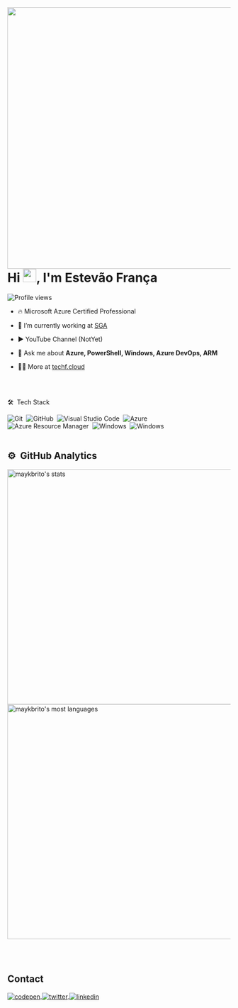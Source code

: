 <img align="right" height="590em" src="https://raw.githubusercontent.com/gist/frestevao/a9e2cbeb3ae0a49eaeb6435c84fe1e6e/raw/b679dcbdbb91a7a0f96a4abeaaa59646e13e7fe9/githubcard.svg"/>
<h1 align="left">Hi <img src="https://raw.githubusercontent.com/kaueMarques/kaueMarques/master/hi.gif" height="30px">, I'm Estevão França</h1>
<p align="left"> <img src="https://komarev.com/ghpvc/?username=frestevao" alt="Profile views" /> </p>

- 🔥 Microsoft Azure Certified Professional

- 🔭 I’m currently working at [SGA](https://sga.com.br/)

- ▶️ YouTube Channel (NotYet)

- 💬 Ask me about **Azure, PowerShell, Windows, Azure DevOps, ARM**

- 👨‍💻 More at [techf.cloud](https://techf.cloud/)



<br><br>

 🛠 &nbsp;Tech Stack


![Git](https://img.shields.io/badge/-Git-05122A?style=flat&logo=git)&nbsp;
![GitHub](https://img.shields.io/badge/-GitHub-05122A?style=flat&logo=github)&nbsp;
![Visual Studio Code](https://img.shields.io/badge/-Visual%20Studio%20Code-05122A?style=flat&logo=visual-studio-code&logoColor=007ACC)&nbsp;
![Azure](https://img.shields.io/badge/-Azure-05122A?style=flat&logo=microsoft)&nbsp;
![Azure Resource Manager](https://img.shields.io/badge/-Azure%20Resource%20Manager-05122A?style=flat&logo=arm)&nbsp;
![Windows](https://img.shields.io/badge/-Windows-05122A?style=flat&logo=windows)&nbsp;
![Windows](https://img.shields.io/badge/-Windows-05122A?style=flat&logo=powershell)&nbsp;
<br><br>

## ⚙️ &nbsp;GitHub Analytics

<p align="left">
<img width="530em" src="https://github-readme-stats.vercel.app/api?username=frestevao&show_icons=true&theme=vision-friendly-dark" alt="maykbrito's stats"/>
<img width="530em" src="https://github-readme-stats.vercel.app/api/top-langs/?username=frestevao&layout=compact&theme=vision-friendly-dark" alt="maykbrito's most languages"/>
</p>


<br><br>

## Contact

<p align="left" style="background:">
<a href="https://techf.cloud" target="_blank">
  <img align="center" src="https://img.shields.io/badge/-Techf.Cloud-05122A?style=flat&logo=.net" alt="codepen"/>
</a>
<a href="https://twitter.com/estevofr" target="_blank">
  <img align="center" src="https://img.shields.io/badge/-Estevão França-05122A?style=flat&logo=twitter" alt="twitter"/>  
</a>
<a href="https://www.linkedin.com/in/estevao-fr/" target="_blank">
  <img align="center" src="https://img.shields.io/badge/-Estevão França-05122A?style=flat&logo=linkedin" alt="linkedin"/>
</a>
</p>
